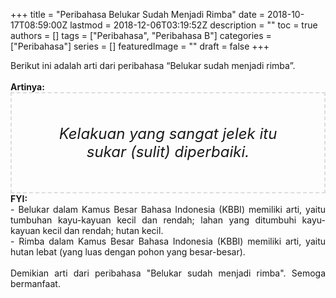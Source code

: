 +++
title = "Peribahasa Belukar Sudah Menjadi Rimba"
date = 2018-10-17T08:59:00Z
lastmod = 2018-12-06T03:19:52Z
description = ""
toc = true
authors = []
tags = ["Peribahasa", "Peribahasa B"]
categories = ["Peribahasa"]
series = []
featuredImage = ""
draft = false
+++

<div dir="ltr" style="text-align: left;" trbidi="on"><div style="text-align: justify;">Berikut ini adalah arti dari peribahasa “Belukar sudah menjadi rimba”.</div><br /><div style="text-align: justify;"><b>Artinya:</b></div><div style="border: 2px dashed #ddd; font-size: 24px; height: auto; margin: 0 auto; padding: 50px; text-align: center; width: auto;"><i>Kelakuan yang sangat jelek itu sukar (sulit) diperbaiki.</i></div><div style="text-align: justify;"><b>FYI:</b><br />- Belukar dalam Kamus Besar Bahasa Indonesia (KBBI) memiliki arti, yaitu tumbuhan kayu-kayuan kecil dan rendah; lahan yang ditumbuhi kayu-kayuan kecil dan rendah; hutan kecil.<br />- Rimba dalam Kamus Besar Bahasa Indonesia (KBBI) memiliki arti, yaitu hutan lebat (yang luas dengan pohon yang besar-besar).</div><div style="text-align: justify;"><br /></div><div style="text-align: justify;">Demikian arti dari peribahasa "Belukar sudah menjadi rimba". Semoga bermanfaat.</div></div>
